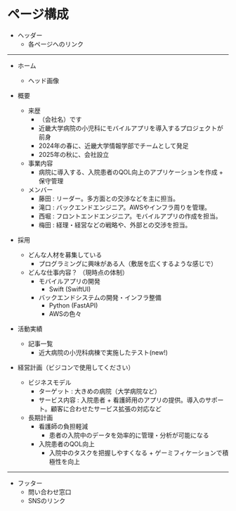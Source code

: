 # ページ構成

- ヘッダー
    - 各ページへのリンク

---

- ホーム
    - ヘッド画像

- 概要
    - 来歴
        - （会社名）です
        - 近畿大学病院の小児科にモバイルアプリを導入するプロジェクトが前身
        - 2024年の春に、近畿大学情報学部でチームとして発足
        - 2025年の秋に、会社設立
    - 事業内容
        - 病院に導入する、入院患者のQOL向上のアプリケーションを作成 + 保守管理
    - メンバー
        - 藤田 : リーダー。多方面との交渉などを主に担当。
        - 滝口 : バックエンドエンジニア。AWSやインフラ周りを管理。
        - 西堀 : フロントエンドエンジニア。モバイルアプリの作成を担当。
        - 梅田 : 経理・経営などの戦略や、外部との交渉を担当。

- 採用
    - どんな人材を募集している
        - プログラミングに興味がある人（敷居を広くするような感じで）
    - どんな仕事内容？ （現時点の体制）
        - モバイルアプリの開発
            - Swift (SwiftUI)
        - バックエンドシステムの開発・インフラ整備
            - Python (FastAPI)
            - AWSの色々

- 活動実績
    - 記事一覧
        - 近大病院の小児科病棟で実施したテスト(new!)

- 経営計画（ビジコンで使用してください）
    - ビジネスモデル
        - ターゲット : 大きめの病院（大学病院など）
        - サービス内容 : 入院患者 + 看護師用のアプリの提供。導入のサポート。顧客に合わせたサービス拡張の対応など
    - 長期計画
        - 看護師の負担軽減
            - 患者の入院中のデータを効率的に管理・分析が可能になる
        - 入院患者のQOL向上
            - 入院中のタスクを把握しやすくなる + ゲーミフィケーションで積極性を向上

---

- フッター
    - 問い合わせ窓口
    - SNSのリンク